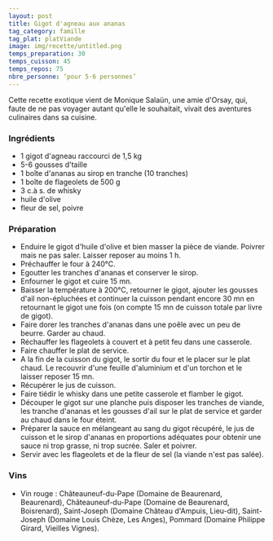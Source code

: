 ```yaml
---
layout: post
title: Gigot d'agneau aux ananas
tag_category: famille
tag_plat: platViande
image: img/recette/untitled.png
temps_preparation: 30
temps_cuisson: 45
temps_repos: 75
nbre_personne: ‘pour 5-6 personnes’
---
```

Cette recette exotique vient de Monique Salaün, une amie d'Orsay, qui, faute de ne pas voyager autant qu'elle le souhaitait, vivait des aventures culinaires dans sa cuisine.

### Ingrédients
* 1 gigot d'agneau raccourci de 1,5 kg
* 5-6 gousses d'taille
* 1 boîte d'ananas au sirop en tranche (10 tranches)
* 1 boîte de flageolets de 500 g
* 3 c.à s. de whisky
* huile d'olive
* fleur de sel, poivre


### Préparation
* Enduire le gigot d'huile d'olive et bien masser la pièce de viande. Poivrer mais ne pas saler. Laisser reposer au moins 1 h.
* Préchauffer le four à 240°C.
* Egoutter les tranches d'ananas et conserver le sirop.
* Enfourner le gigot et cuire 15 mn.
* Baisser la température à 200°C, retourner le gigot, ajouter les gousses d'ail non-épluchées et continuer la cuisson pendant encore 30 mn en retournant le gigot une fois (on compte 15 mn de cuisson totale par livre de gigot).
* Faire dorer les tranches d'ananas dans une poêle avec un peu de beurre. Garder au chaud.
* Réchauffer les flageolets à couvert et à petit feu dans une casserole.
* Faire chauffer le plat de service.
* A la fin de la cuisson du gigot, le sortir du four et le placer sur le plat chaud. Le recouvrir d'une feuille d'aluminium et d'un torchon et le laisser reposer 15 mn.
* Récupérer le jus de cuisson.
* Faire tiédir le whisky dans une petite casserole et flamber le gigot.
* Découper le gigot sur une planche puis disposer les tranches de viande, les tranche d'ananas et les gousses d'ail sur le plat de service et garder au chaud dans le four éteint.
* Préparer la sauce en mélangeant au sang du gigot récupéré, le jus de cuisson et le sirop d'ananas en proportions adéquates pour obtenir une sauce ni trop grasse, ni trop sucrée. Saler et poivrer.
* Servir avec les flageolets et de la fleur de sel (la viande n'est pas salée).    


### Vins
* Vin rouge : Châteauneuf-du-Pape	(Domaine de Beaurenard,	Beaurenard), Châteauneuf-du-Pape (Domaine de Beaurenard, Boisrenard), Saint-Joseph (Domaine Château d'Ampuis,	Lieu-dit), Saint-Joseph (Domaine Louis Chèze, Les Anges), Pommard (Domaine Philippe Girard, Vieilles Vignes).
